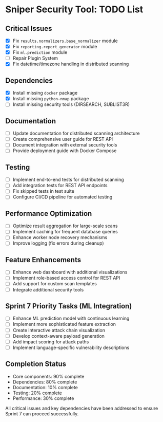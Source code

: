 # Sniper Security Tool: TODO List

## Critical Issues

- [x] Fix `results.normalizers.base_normalizer` module
- [x] Fix `reporting.report_generator` module
- [x] Fix `ml.prediction` module
- [ ] Repair Plugin System
- [x] Fix datetime/timezone handling in distributed scanning

## Dependencies

- [x] Install missing `docker` package
- [x] Install missing `python-nmap` package
- [ ] Install missing security tools (DIRSEARCH, SUBLIST3R)

## Documentation

- [ ] Update documentation for distributed scanning architecture
- [ ] Create comprehensive user guide for REST API
- [ ] Document integration with external security tools
- [ ] Provide deployment guide with Docker Compose

## Testing

- [ ] Implement end-to-end tests for distributed scanning
- [ ] Add integration tests for REST API endpoints
- [ ] Fix skipped tests in test suite
- [ ] Configure CI/CD pipeline for automated testing

## Performance Optimization

- [ ] Optimize result aggregation for large-scale scans
- [ ] Implement caching for frequent database queries
- [ ] Enhance worker node recovery mechanisms
- [ ] Improve logging (fix errors during cleanup)

## Feature Enhancements

- [ ] Enhance web dashboard with additional visualizations
- [ ] Implement role-based access control for REST API
- [ ] Add support for custom scan templates
- [ ] Integrate additional security tools

## Sprint 7 Priority Tasks (ML Integration)

- [ ] Enhance ML prediction model with continuous learning
- [ ] Implement more sophisticated feature extraction
- [ ] Create interactive attack chain visualization
- [ ] Develop context-aware payload generation
- [ ] Add impact scoring for attack paths
- [ ] Implement language-specific vulnerability descriptions

## Completion Status
- Core components: 90% complete
- Dependencies: 80% complete
- Documentation: 10% complete
- Testing: 20% complete
- Performance: 30% complete

All critical issues and key dependencies have been addressed to ensure Sprint 7 can proceed successfully. 